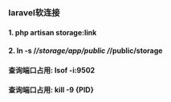 ### laravel软连接
#### 1. php artisan storage:link
#### 2. ln -s /***/storage/app/public /***/public/storage

#### 查询端口占用: lsof -i:9502
#### 查询端口占用: kill -9 {PID}

